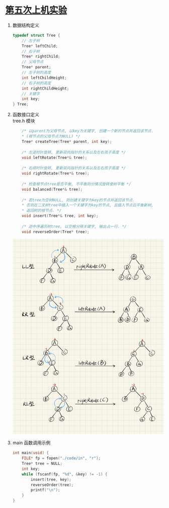 # [第五次上机实验](https://github.com/Autumnal-Joy/assignments-on-computer/tree/assignment5)

1. 数据结构定义

   ```c++
   typedef struct Tree {
       // 左子树
       Tree* leftChild;
       // 右子树
       Tree* rightChild;
       // 父母节点
       Tree* parent;
       // 左子树的高度
       int leftChildHeight;
       // 右子树的高度
       int rightChildHeight;
       // 关键字
       int key;
   } Tree;
   ```

1. 函数接口定义 <br />
   tree.h 模块

   ```c++
       /* 以parent为父母节点, 以key为关键字, 创建一个新的节点并返回该节点.
       * (根节点的父母节点为NULL) */
       Tree* createTree(Tree* parent, int key);

       /* 左逆时针旋转, 更新双向指针的关系以及左右孩子高度 */
       void leftRotate(Tree*& tree);

       /* 右顺时针旋转, 更新双向指针的关系以及左右孩子高度 */
       void rightRotate(Tree*& tree);

       /* 检查根节点tree是否平衡, 不平衡则分情况旋转使树平衡 */
       void balanced(Tree*& tree);

       /* 若tree为空树NULL, 则创建关键字为key的节点并返回该节点.
       * 否则在二叉树tree中插入一个关键字为key的节点, 且插入节点后平衡新树,
       * 返回树的根节点. */
       void insert(Tree*& tree, int key);

       /* 逆中序遍历树tree, 以空格分隔关键字, 输出占一行. */
       void reverseOrder(Tree* tree);
   ```

   ![rotate函数示例](./rotate.png)

1. main 函数调用示例
   ```c++
   int main(void) {
       FILE* fp = fopen("./code/in", "r");
       Tree* tree = NULL;
       int key;
       while (fscanf(fp, "%d", &key) != -1) {
           insert(tree, key);
           reverseOrder(tree);
           printf("\n");
       }
   }
   ```
